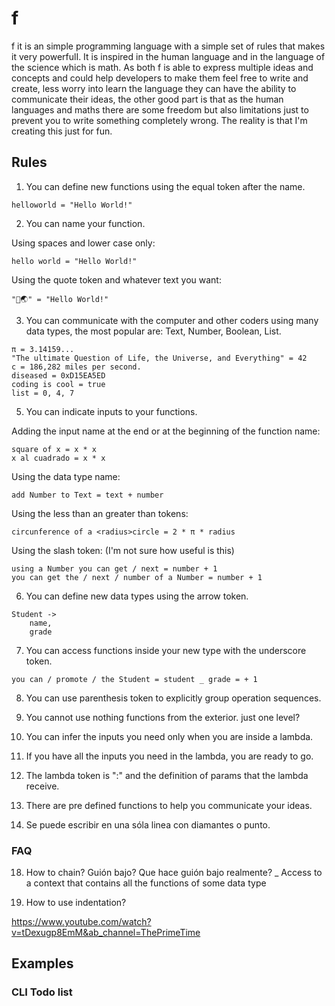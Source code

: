 # f
f it is an simple programming language with a simple set of rules that makes it very powerfulI.  It is inspired in the human language and in the language of the science which is math. As both f is able to express multiple ideas and concepts and could help developers to make them feel free to write and create, less worry into learn the language they can have the ability to communicate their ideas, the other good part is that as the human languages and maths there are some freedom but also limitations just to prevent you to write something completely wrong.
The reality is that I'm creating this just for fun.

## Rules

1. You can define new functions using the equal token after the name.

```
helloworld = "Hello World!"
```

2. You can name your function.

Using spaces and lower case only:

```
hello world = "Hello World!"
```

Using the quote token and whatever text you want:

```
"👋🌏" = "Hello World!"
```

3. You can communicate with the computer and other coders using many data types, the most popular are: Text, Number, Boolean, List.

```
π = 3.14159...
"The ultimate Question of Life, the Universe, and Everything" = 42
c = 186,282 miles per second.
diseased = 0xD15EA5ED
coding is cool = true
list = 0, 4, 7
```

5. You can indicate inputs to your functions.

Adding the input name at the end or at the beginning of the function name:

```
square of x = x * x
x al cuadrado = x * x
```

Using the data type name:

```
add Number to Text = text + number
```

Using the less than an greater than tokens:

```
circunference of a <radius>circle = 2 * π * radius
```

Using the slash token: (I'm not sure how useful is this)

```
using a Number you can get / next = number + 1
you can get the / next / number of a Number = number + 1
```


6. You can define new data types using the arrow token.

```
Student ->
    name,
    grade
```

7. You can access functions inside your new type with the underscore token.

```
you can / promote / the Student = student _ grade = + 1
```

8. You can use parenthesis token to explicitly group operation sequences.

9. You cannot use nothing functions from the exterior. just one level?

10. You can infer the inputs you need only when you are inside a lambda.

11. If you have all the inputs you need in the lambda, you are ready to go.

12. The lambda token is ":" and the definition of params that the lambda receive.

13. There are pre defined functions to help you communicate your ideas.

15. Se puede escribir en una sóla linea con diamantes o punto.

### FAQ

18. How to chain? Guión bajo? Que hace guión bajo realmente?
_ Access to a context that contains all the functions of some data type

19. How to use indentation?

https://www.youtube.com/watch?v=tDexugp8EmM&ab_channel=ThePrimeTime


## Examples

### CLI Todo list



